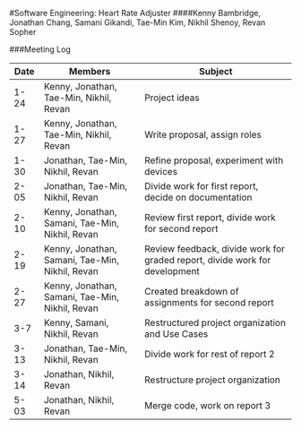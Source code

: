 #Software Engineering: Heart Rate Adjuster
####Kenny Bambridge, Jonathan Chang, Samani Gikandi, Tae-Min Kim, Nikhil Shenoy, Revan Sopher

###Meeting Log

Date | Members | Subject
---- | ------- | -------
1-24| Kenny, Jonathan, Tae-Min, Nikhil, Revan | Project ideas
1-27| Kenny, Jonathan, Tae-Min, Nikhil, Revan | Write proposal, assign roles
1-30| Jonathan, Tae-Min, Nikhil, Revan | Refine proposal, experiment with devices
2-05| Jonathan, Tae-Min, Nikhil, Revan | Divide work for first report, decide on documentation
2-10| Kenny, Jonathan, Samani, Tae-Min, Nikhil, Revan | Review first report, divide work for second report
2-19| Kenny, Jonathan, Samani, Tae-Min, Nikhil, Revan | Review feedback, divide work for graded report, divide work for development
2-27| Kenny, Jonathan, Samani, Tae-Min, Nikhil, Revan | Created breakdown of assignments for second report
3-7 | Kenny, Samani, Nikhil, Revan | Restructured project organization and Use Cases
3-13| Jonathan, Tae-Min, Nikhil, Revan | Divide work for rest of report 2
3-14| Jonathan, Nikhil, Revan | Restructure project organization
5-03| Jonathan, Nikhil, Revan | Merge code, work on report 3

